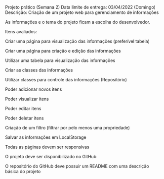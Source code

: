 Projeto prático (Semana 2) Data limite de entrega: 03/04/2022 (Domingo) Descrição: Criação de um projeto web para gerenciamento de informações

As informações e o tema do projeto ficam a escolha do desenvolvedor.

Itens avaliados:

Criar uma página para visualização das informações (preferível tabela)

Criar uma página para criação e edição das informações

Utilizar uma tabela para visualização das informações

Criar as classes das informações

Utilizar classes para controle das informações (Repositório)

Poder adicionar novos itens

Poder visualizar itens

Poder editar itens

Poder deletar itens

Criação de um filtro (filtrar por pelo menos uma propriedade)

Salvar as informações em LocalStorage

Todas as páginas devem ser responsivas

O projeto deve ser disponibilizado no GitHub

O repositório do GitHub deve possuir um README com uma descrição básica do projeto